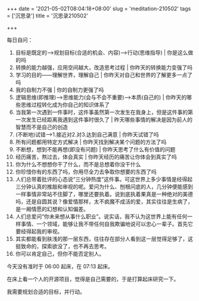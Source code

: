 +++
date = '2021-05-02T08:04:18+08:00'
slug = 'meditation-210502'
tags = ['沉思录']
title = '沉思录210502'

+++

每日自问：

1. 目标是既定的-->规划目标(合适的机会、内容)-->行动(思维指导) | 你是这么做的吗
2. 转换的能力越强，应用空间越大，改造思考过程 | 你昨天的转换能力变强了吗
3. 学习的目的——理解世界，理解自己 | 你昨天对自己和世界的了解更多一点了吗
4. 我的自制力不强 | 你的自制力更强了吗
5. 逻辑思维(即推理)-->思维能力(会与不会不重要)-->本质(自己的) | 你昨天的哪些思维过程转化成为你自己的知识体系了
6. 当我第一次遇到一件事时，这件事虽然第一次发生在我身上，但是这件事的第一次发生已经距离我遇到这件事时很久了 | 昨天哪些事情的解决是因为前人的智慧而不是自己的创造
7. (不断地)试错-->1.接近对2.对3.达到自己满意 | 你昨天试错了吗
8. 所有问题都用特定方式解决 | 你昨天找到解决某个问题的方法了吗
9. 不断想，想到不能再想(即没有问题) | 你昨天思考了什么有价值的问题
10. 经历痛苦，熬过去，体会真实 | 你昨天经历的痛苦让你体会到真实了吗
11. 你为什么不想想你干了什么，而不是总想着你没干什么
12. 你珍惜你有的东西了吗，你用尽全力去争取你想要的东西了吗
13. 人们总带着批评的心态说“三分钟热度”这件事。可这世界上多少事情是经得起三分钟认真的推敲和审视的呢。爱问为什么、刨根问底的人，几分钟便能感到一样事情非常站不住脚了，哪里还要执着。说到底执着果真是一种绝对的美德吗，还是自圆其说？像爱情那样，太不疯魔不成活的爱，其实往往是生病了，是一厢情愿的幻想和认知偏差。
14. 人们总爱问“你未来想从事什么职业”。说实话，我不认为这世界上能有任何一样事情、一个领域，能够让我不带任何自我欺骗地说可以忠心一辈子。首先它要经得起我的审视。
15. 其实都能看到肤浅的那一层东西，往往存在部分人看到这一层觉得足够了，这挺致命的，探索欲没了，也不再去思考。
16. 你可以肯定自己，但你不能否定别人。

今天没有准时于 06:00 起床，在 07:13 起床。

在床上看一个人的开源项目，觉得是自己需要的，于是打算起床研究一下。

我需要规划合适的目标，并行动。
